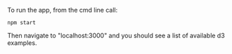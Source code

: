 To run the app, from the cmd line call:

    npm start
    
Then navigate to "localhost:3000" and you should see a list of available d3 examples.